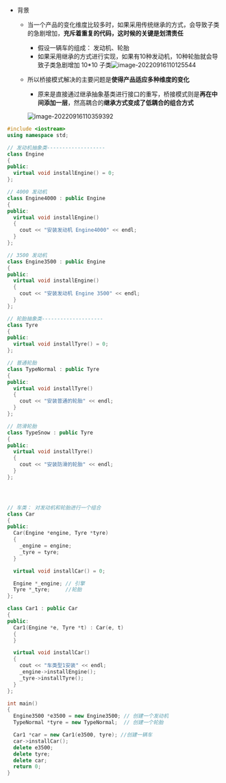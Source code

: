 - 背景

  - 当一个产品的变化维度比较多时，如果采用传统继承的方式，会导致子类的急剧增加，**充斥着重复的代码，这时候的关键是划清责任**

    - 假设一辆车的组成： 发动机、轮胎
    - 如果采用继承的方式进行实现，如果有10种发动机，10种轮胎就会导致子类急剧增加 10*10 子类![image-20220916110125544](https://yrecord.oss-cn-hangzhou.aliyuncs.com/picture/202209161101907.png)

    

  - 所以桥接模式解决的主要问题是**使得产品适应多种维度的变化**

    - 原来是直接通过继承抽象基类进行接口的重写，桥接模式则是**再在中间添加一层**，然高耦合的**继承方式变成了低耦合的组合方式**

    ![image-20220916110359392](https://yrecord.oss-cn-hangzhou.aliyuncs.com/picture/202209161103495.png)

```c++
#include <iostream>
using namespace std;

// 发动机抽象类-------------------
class Engine
{
public:
  virtual void installEngine() = 0;
};

// 4000 发动机
class Engine4000 : public Engine
{
public:
  virtual void installEngine()
  {
    cout << "安装发动机 Engine4000" << endl;
  }
};

// 3500 发动机
class Engine3500 : public Engine
{
public:
  virtual void installEngine()
  {
    cout << "安装发动机 Engine 3500" << endl;
  }
};

// 轮胎抽象类--------------------
class Tyre
{
public:
  virtual void installTyre() = 0;
};

// 普通轮胎
class TypeNormal : public Tyre
{
public:
  virtual void installTyre()
  {
    cout << "安装普通的轮胎" << endl;
  }
};

// 防滑轮胎
class TypeSnow : public Tyre
{
public:
  virtual void installTyre()
  {
    cout << "安装防滑的轮胎" << endl;
  }
};




// 车类： 对发动机和轮胎进行一个组合
class Car
{
public:
  Car(Engine *engine, Tyre *tyre)
  {
    _engine = engine;
    _tyre = tyre;
  }

  virtual void installCar() = 0;

  Engine *_engine; // 引擎
  Tyre *_tyre;     //轮胎
};

class Car1 : public Car
{
public:
  Car1(Engine *e, Tyre *t) : Car(e, t)
  {
  }

  virtual void installCar()
  {
    cout << "车类型1安装" << endl;
    _engine->installEngine();
    _tyre->installTyre();
  }
};

int main()
{
  Engine3500 *e3500 = new Engine3500; // 创建一个发动机
  TypeNormal *tyre = new TypeNormal;  // 创建一个轮胎

  Car1 *car = new Car1(e3500, tyre); //创建一辆车
  car->installCar();
  delete e3500;
  delete tyre;
  delete car;
  return 0;
}

```


